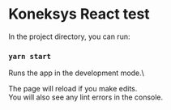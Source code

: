# Koneksys React test


In the project directory, you can run:

### `yarn start`

Runs the app in the development mode.\

The page will reload if you make edits.\
You will also see any lint errors in the console.
